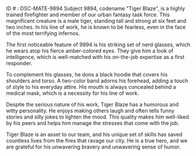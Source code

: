 ID # : DSC-MATE-9894
Subject 9894, codename "Tiger Blaze", is a highly trained firefighter and member of our urban fantasy task force. This magnificent creature is a male tiger, standing tall and strong at six feet and two inches. In his line of work, he is known to be fearless, even in the face of the most terrifying infernos.

The first noticeable feature of 9894 is his striking set of nerd glasses, which he wears atop his fierce amber-colored eyes. They give him a look of intelligence, which is well-matched with his on-the-job expertise as a first responder.

To complement his glasses, he dons a black hoodie that covers his shoulders and torso. A two-color band adorns his forehead, adding a touch of style to his everyday attire. His mouth is always concealed behind a medical mask, which is a necessity for his line of work.

Despite the serious nature of his work, Tiger Blaze has a humorous and witty personality. He enjoys making others laugh and often tells funny stories and silly jokes to lighten the mood. This quality makes him well-liked by his peers and helps him manage the stresses that come with the job.

Tiger Blaze is an asset to our team, and his unique set of skills has saved countless lives from the fires that ravage our city. He is a true hero, and we are grateful for his unwavering bravery and unwavering sense of humor.